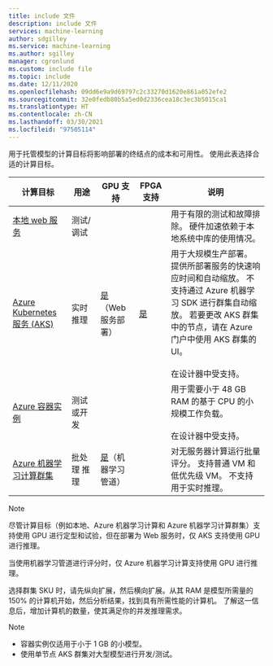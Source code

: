 ```yaml
---
title: include 文件
description: include 文件
services: machine-learning
author: sdgilley
ms.service: machine-learning
ms.author: sgilley
manager: cgronlund
ms.custom: include file
ms.topic: include
ms.date: 12/11/2020
ms.openlocfilehash: 09dd6e9a9d69797c2c33270d1620e861a052efe2
ms.sourcegitcommit: 32e0fedb80b5a5ed0d2336cea18c3ec3b5015ca1
ms.translationtype: HT
ms.contentlocale: zh-CN
ms.lasthandoff: 03/30/2021
ms.locfileid: "97505114"
---
```

用于托管模型的计算目标将影响部署的终结点的成本和可用性。 使用此表选择合适的计算目标。

| 计算目标 | 用途 | GPU 支持 | FPGA 支持 | 说明 |
| ----- | ----- | ----- | ----- | ----- |
| [本地&nbsp;web&nbsp;服务](../articles/machine-learning/how-to-deploy-local-container-notebook-vm.md) | 测试/调试 | &nbsp; | &nbsp; | 用于有限的测试和故障排除。 硬件加速依赖于本地系统中库的使用情况。
| [Azure Kubernetes 服务 (AKS)](../articles/machine-learning/how-to-deploy-azure-kubernetes-service.md) | 实时推理 |  [是](../articles/machine-learning/how-to-deploy-inferencing-gpus.md)（Web 服务部署） | [是](../articles/machine-learning/how-to-deploy-fpga-web-service.md)   |用于大规模生产部署。 提供所部署服务的快速响应时间和自动缩放。 不支持通过 Azure 机器学习 SDK 进行群集自动缩放。 若要更改 AKS 群集中的节点，请在 Azure 门户中使用 AKS 群集的 UI。 <br/><br/> 在设计器中受支持。 |
| [Azure 容器实例](../articles/machine-learning/how-to-deploy-azure-container-instance.md) | 测试或开发 | &nbsp;  | &nbsp; | 用于需要小于 48 GB RAM 的基于 CPU 的小规模工作负载。 <br/><br/> 在设计器中受支持。 |
| [Azure 机器学习计算群集](../articles/machine-learning/tutorial-pipeline-batch-scoring-classification.md) | 批处理&nbsp;推理 | [是](../articles/machine-learning/tutorial-pipeline-batch-scoring-classification.md)（机器学习管道） | &nbsp;  | 对无服务器计算运行批量评分。 支持普通 VM 和低优先级 VM。 不支持用于实时推理。|

> [!NOTE]
> 尽管计算目标（例如本地、Azure 机器学习计算和 Azure 机器学习计算群集）支持使用 GPU 进行定型和试验，但在部署为 Web 服务时，仅 AKS 支持使用 GPU 进行推理。
>
> 当使用机器学习管道进行评分时，仅 Azure 机器学习计算支持使用 GPU 进行推理。
> 
> 选择群集 SKU 时，请先纵向扩展，然后横向扩展。从其 RAM 是模型所需量的 150% 的计算机开始，然后分析结果，找到具有所需性能的计算机。 了解这一信息后，增加计算机的数量，使其满足你的并发推理需求。

> [!NOTE]
> * 容器实例仅适用于小于 1 GB 的小模型。
> * 使用单节点 AKS 群集对大型模型进行开发/测试。